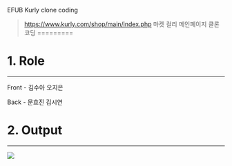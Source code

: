 EFUB Kurly clone coding
> https://www.kurly.com/shop/main/index.php
> 마켓 컬리 메인페이지 클론 코딩
=========

# 1. Role
----------
Front - 김수아 오지은

Back - 문효진 김시연


# 2. Output
----------
<img src="https://user-images.githubusercontent.com/43198985/126341120-289dd0a8-025c-4647-b9af-7f6fd4360d9b.gif">